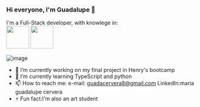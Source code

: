 ### Hi everyone, I'm Guadalupe 👋

<!--
**maria-guadalupe-cervera/maria-guadalupe-cervera** is a ✨ _special_ ✨ repository because its `README.md` (this file) appears on your GitHub profile.


-->
I'm a Full-Stack developer, with knowlege in: <br>
<img width="60px" src="https://user-images.githubusercontent.com/86074558/138720820-d7e1a5f8-21c5-4f33-ba1d-4658224a3759.png">
<img width="60px" src="https://user-images.githubusercontent.com/86074558/138720754-038aeb7a-172f-4343-9d5a-53d2a4e55585.png">
<!--![image](https://user-images.githubusercontent.com/86074558/138720820-d7e1a5f8-21c5-4f33-ba1d-4658224a3759.png)
![image](https://user-images.githubusercontent.com/86074558/138720754-038aeb7a-172f-4343-9d5a-53d2a4e55585.png)
![image](https://user-images.githubusercontent.com/86074558/138720492-2fef09f7-dbc9-4e10-8b20-65c7aebb6f6d.png) 
![image](https://user-images.githubusercontent.com/86074558/138720913-c70ae671-6526-49e1-90f4-2b14ee8e5eb4.png)
![image](https://user-images.githubusercontent.com/86074558/138721025-731dccb7-f392-4d58-8206-781676538d22.png)
![image](https://user-images.githubusercontent.com/86074558/138721096-c7d99108-dd83-45dd-ab27-6bcf1611bd98.png)
![image](https://user-images.githubusercontent.com/86074558/138721131-58933a83-4df7-4824-abea-cb5d60b2b595.png)
![image](https://user-images.githubusercontent.com/86074558/138721174-bedff55e-babb-4b4a-94f0-e288c5ae237c.png)
![image](https://user-images.githubusercontent.com/86074558/138721246-3046aaa6-f266-42fa-ba9b-801c3ccff812.png)-->
![image](https://user-images.githubusercontent.com/86074558/138722765-a1fef503-f825-4a67-a637-d12498602d8d.png)




- 🔭 I’m currently working on my final project in Henry's bootcamp
- 🌱 I’m currently learning TypeScript and python
- 📫 How to reach me:
e-mail: guadacervera8@gmail.com
LinkedIn:maria guadalupe cervera
- ⚡ Fun fact:I'm also an art student
